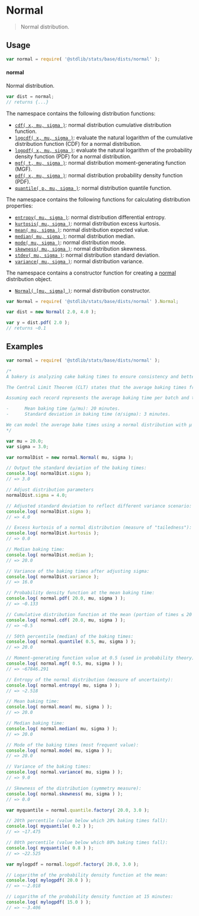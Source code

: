 <!--

@license Apache-2.0

Copyright (c) 2018 The Stdlib Authors.

Licensed under the Apache License, Version 2.0 (the "License");
you may not use this file except in compliance with the License.
You may obtain a copy of the License at

   http://www.apache.org/licenses/LICENSE-2.0

Unless required by applicable law or agreed to in writing, software
distributed under the License is distributed on an "AS IS" BASIS,
WITHOUT WARRANTIES OR CONDITIONS OF ANY KIND, either express or implied.
See the License for the specific language governing permissions and
limitations under the License.

-->

# Normal

> Normal distribution.

<section class="usage">

## Usage

```javascript
var normal = require( '@stdlib/stats/base/dists/normal' );
```

#### normal

Normal distribution.

```javascript
var dist = normal;
// returns {...}
```

The namespace contains the following distribution functions:

<!-- <toc pattern="*+(cdf|pdf|mgf|quantile)*"> -->

<div class="namespace-toc">

-   <span class="signature">[`cdf( x, mu, sigma )`][@stdlib/stats/base/dists/normal/cdf]</span><span class="delimiter">: </span><span class="description">normal distribution cumulative distribution function.</span>
-   <span class="signature">[`logcdf( x, mu, sigma )`][@stdlib/stats/base/dists/normal/logcdf]</span><span class="delimiter">: </span><span class="description">evaluate the natural logarithm of the cumulative distribution function (CDF) for a normal distribution.</span>
-   <span class="signature">[`logpdf( x, mu, sigma )`][@stdlib/stats/base/dists/normal/logpdf]</span><span class="delimiter">: </span><span class="description">evaluate the natural logarithm of the probability density function (PDF) for a normal distribution.</span>
-   <span class="signature">[`mgf( t, mu, sigma )`][@stdlib/stats/base/dists/normal/mgf]</span><span class="delimiter">: </span><span class="description">normal distribution moment-generating function (MGF).</span>
-   <span class="signature">[`pdf( x, mu, sigma )`][@stdlib/stats/base/dists/normal/pdf]</span><span class="delimiter">: </span><span class="description">normal distribution probability density function (PDF).</span>
-   <span class="signature">[`quantile( p, mu, sigma )`][@stdlib/stats/base/dists/normal/quantile]</span><span class="delimiter">: </span><span class="description">normal distribution quantile function.</span>

</div>

<!-- </toc> -->

The namespace contains the following functions for calculating distribution properties:

<!-- <toc pattern="*+(entropy|kurtosis|mean|median|mode|skewness|stdev|variance)*"> -->

<div class="namespace-toc">

-   <span class="signature">[`entropy( mu, sigma )`][@stdlib/stats/base/dists/normal/entropy]</span><span class="delimiter">: </span><span class="description">normal distribution differential entropy.</span>
-   <span class="signature">[`kurtosis( mu, sigma )`][@stdlib/stats/base/dists/normal/kurtosis]</span><span class="delimiter">: </span><span class="description">normal distribution excess kurtosis.</span>
-   <span class="signature">[`mean( mu, sigma )`][@stdlib/stats/base/dists/normal/mean]</span><span class="delimiter">: </span><span class="description">normal distribution expected value.</span>
-   <span class="signature">[`median( mu, sigma )`][@stdlib/stats/base/dists/normal/median]</span><span class="delimiter">: </span><span class="description">normal distribution median.</span>
-   <span class="signature">[`mode( mu, sigma )`][@stdlib/stats/base/dists/normal/mode]</span><span class="delimiter">: </span><span class="description">normal distribution mode.</span>
-   <span class="signature">[`skewness( mu, sigma )`][@stdlib/stats/base/dists/normal/skewness]</span><span class="delimiter">: </span><span class="description">normal distribution skewness.</span>
-   <span class="signature">[`stdev( mu, sigma )`][@stdlib/stats/base/dists/normal/stdev]</span><span class="delimiter">: </span><span class="description">normal distribution standard deviation.</span>
-   <span class="signature">[`variance( mu, sigma )`][@stdlib/stats/base/dists/normal/variance]</span><span class="delimiter">: </span><span class="description">normal distribution variance.</span>

</div>

<!-- </toc> -->

The namespace contains a constructor function for creating a [normal][normal-distribution] distribution object.

<!-- <toc pattern="*ctor*"> -->

<div class="namespace-toc">

-   <span class="signature">[`Normal( [mu, sigma] )`][@stdlib/stats/base/dists/normal/ctor]</span><span class="delimiter">: </span><span class="description">normal distribution constructor.</span>

</div>

<!-- </toc> -->

```javascript
var Normal = require( '@stdlib/stats/base/dists/normal' ).Normal;

var dist = new Normal( 2.0, 4.0 );

var y = dist.pdf( 2.0 );
// returns ~0.1
```

</section>

<!-- /.usage -->

<section class="examples">

## Examples

<!-- TODO: better examples -->

<!-- eslint no-undef: "error" -->

```javascript
var normal = require( '@stdlib/stats/base/dists/normal' );

/*
A bakery is analyzing cake baking times to ensure consistency and better schedule their baking processes.

The Central Limit Theorem (CLT) states that the average baking times from many batches will follow a normal distribution if there are enough batches (typically n > 30).

Assuming each record represents the average baking time per batch and the bakery has collected the following data:

-      Mean baking time (μ/mu): 20 minutes.
-      Standard deviation in baking time (σ/sigma): 3 minutes.

We can model the average bake times using a normal distribution with μ (mu) = 20.0 minutes and σ = 3.0 minutes.
*/

var mu = 20.0;
var sigma = 3.0;

var normalDist = new normal.Normal( mu, sigma );

// Output the standard deviation of the baking times:
console.log( normalDist.sigma );
// => 3.0

// Adjust distribution parameters
normalDist.sigma = 4.0;

// Adjusted standard deviation to reflect different variance scenario:
console.log( normalDist.sigma );
// => 4.0

// Excess kurtosis of a normal distribution (measure of "tailedness"):
console.log( normalDist.kurtosis );
// => 0.0

// Median baking time:
console.log( normalDist.median );
// => 20.0

// Variance of the baking times after adjusting sigma:
console.log( normalDist.variance );
// => 16.0

// Probability density function at the mean baking time:
console.log( normal.pdf( 20.0, mu, sigma ) );
// => ~0.133

// Cumulative distribution function at the mean (portion of times ≤ 20 minutes):
console.log( normal.cdf( 20.0, mu, sigma ) );
// => ~0.5

// 50th percentile (median) of the baking times:
console.log( normal.quantile( 0.5, mu, sigma ) );
// => 20.0

// Moment-generating function value at 0.5 (used in probability theory):
console.log( normal.mgf( 0.5, mu, sigma ) );
// => ~67846.291

// Entropy of the normal distribution (measure of uncertainty):
console.log( normal.entropy( mu, sigma ) );
// => ~2.518

// Mean baking time:
console.log( normal.mean( mu, sigma ) );
// => 20.0

// Median baking time:
console.log( normal.median( mu, sigma ) );
// => 20.0

// Mode of the baking times (most frequent value):
console.log( normal.mode( mu, sigma ) );
// => 20.0

// Variance of the baking times:
console.log( normal.variance( mu, sigma ) );
// => 9.0

// Skewness of the distribution (symmetry measure):
console.log( normal.skewness( mu, sigma ) );
// => 0.0

var myquantile = normal.quantile.factory( 20.0, 3.0 );

// 20th percentile (value below which 20% baking times fall):
console.log( myquantile( 0.2 ) );
// => ~17.475

// 80th percentile (value below which 80% baking times fall):
console.log( myquantile( 0.8 ) );
// => ~22.525

var mylogpdf = normal.logpdf.factory( 20.0, 3.0 );

// Logarithm of the probability density function at the mean:
console.log( mylogpdf( 20.0 ) );
// => ~-2.018

// Logarithm of the probability density function at 15 minutes:
console.log( mylogpdf( 15.0 ) );
// => ~-3.406
```


</section>

<!-- /.examples -->

<!-- Section for related `stdlib` packages. Do not manually edit this section, as it is automatically populated. -->

<section class="related">

</section>

<!-- /.related -->

<!-- Section for all links. Make sure to keep an empty line after the `section` element and another before the `/section` close. -->

<section class="links">

[normal-distribution]: https://en.wikipedia.org/wiki/Normal_distribution

<!-- <toc-links> -->

[@stdlib/stats/base/dists/normal/ctor]: https://github.com/stdlib-js/stdlib/tree/develop/lib/node_modules/%40stdlib/stats/base/dists/normal/ctor

[@stdlib/stats/base/dists/normal/entropy]: https://github.com/stdlib-js/stdlib/tree/develop/lib/node_modules/%40stdlib/stats/base/dists/normal/entropy

[@stdlib/stats/base/dists/normal/kurtosis]: https://github.com/stdlib-js/stdlib/tree/develop/lib/node_modules/%40stdlib/stats/base/dists/normal/kurtosis

[@stdlib/stats/base/dists/normal/mean]: https://github.com/stdlib-js/stdlib/tree/develop/lib/node_modules/%40stdlib/stats/base/dists/normal/mean

[@stdlib/stats/base/dists/normal/median]: https://github.com/stdlib-js/stdlib/tree/develop/lib/node_modules/%40stdlib/stats/base/dists/normal/median

[@stdlib/stats/base/dists/normal/mode]: https://github.com/stdlib-js/stdlib/tree/develop/lib/node_modules/%40stdlib/stats/base/dists/normal/mode

[@stdlib/stats/base/dists/normal/skewness]: https://github.com/stdlib-js/stdlib/tree/develop/lib/node_modules/%40stdlib/stats/base/dists/normal/skewness

[@stdlib/stats/base/dists/normal/stdev]: https://github.com/stdlib-js/stdlib/tree/develop/lib/node_modules/%40stdlib/stats/base/dists/normal/stdev

[@stdlib/stats/base/dists/normal/variance]: https://github.com/stdlib-js/stdlib/tree/develop/lib/node_modules/%40stdlib/stats/base/dists/normal/variance

[@stdlib/stats/base/dists/normal/cdf]: https://github.com/stdlib-js/stdlib/tree/develop/lib/node_modules/%40stdlib/stats/base/dists/normal/cdf

[@stdlib/stats/base/dists/normal/logcdf]: https://github.com/stdlib-js/stdlib/tree/develop/lib/node_modules/%40stdlib/stats/base/dists/normal/logcdf

[@stdlib/stats/base/dists/normal/logpdf]: https://github.com/stdlib-js/stdlib/tree/develop/lib/node_modules/%40stdlib/stats/base/dists/normal/logpdf

[@stdlib/stats/base/dists/normal/mgf]: https://github.com/stdlib-js/stdlib/tree/develop/lib/node_modules/%40stdlib/stats/base/dists/normal/mgf

[@stdlib/stats/base/dists/normal/pdf]: https://github.com/stdlib-js/stdlib/tree/develop/lib/node_modules/%40stdlib/stats/base/dists/normal/pdf

[@stdlib/stats/base/dists/normal/quantile]: https://github.com/stdlib-js/stdlib/tree/develop/lib/node_modules/%40stdlib/stats/base/dists/normal/quantile

<!-- </toc-links> -->

</section>

<!-- /.links -->
